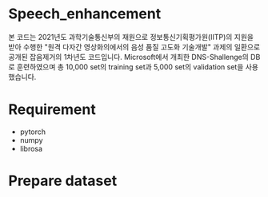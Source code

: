 # Speech_enhancement
본 코드는 2021년도 과학기술통신부의 재원으로 정보통신기획평가원(IITP)의 지원을 받아 수행한 "원격 다자간 영상화의에서의 음성 품질 고도화 기술개발" 과제의 일환으로 공개된 잡음제거의 1차년도 코드입니다.
Microsoft에서 개최한 DNS-Shallenge의 DB로 훈련하였으며 총 10,000 set의 training set과 5,000 set의 validation set을 사용했습니다.

# Requirement
- pytorch
- numpy
- librosa

# Prepare dataset
